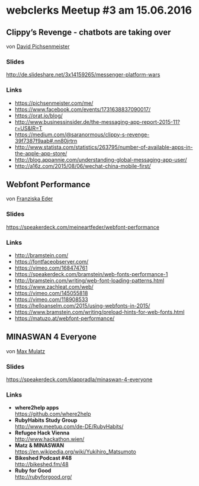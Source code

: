 # webclerks Meetup #3 am 15.06.2016

## Clippy’s Revenge - chatbots are taking over
von [David Pichsenmeister](https://twitter.com/3x14159265)

### Slides

<http://de.slideshare.net/3x14159265/messenger-platform-wars>

### Links

* <https://pichsenmeister.com/me/>
* <https://www.facebook.com/events/1731638837090017/>
* <https://orat.io/blog/>
* <http://www.businessinsider.de/the-messaging-app-report-2015-11?r=US&IR=T>
* <https://medium.com/@saranormous/clippy-s-revenge-39f7387f9aab#.nn80jrtrn>
* <http://www.statista.com/statistics/263795/number-of-available-apps-in-the-apple-app-store/>
* <http://blog.appannie.com/understanding-global-messaging-app-user/>
* <http://a16z.com/2015/08/06/wechat-china-mobile-first/>

## Webfont Performance
von [Franziska Eder](https://twitter.com/meineartfeder)

### Slides

<https://speakerdeck.com/meineartfeder/webfont-performance>

### Links

* <http://bramstein.com/>
* <https://fontfaceobserver.com/>
* <https://vimeo.com/168474761>
* <https://speakerdeck.com/bramstein/web-fonts-performance-1>
* <http://bramstein.com/writing/web-font-loading-patterns.html> 
* <https://www.zachleat.com/web/> 
* <https://vimeo.com/145055818> 
* <https://vimeo.com/118908533> 
* <https://helloanselm.com/2015/using-webfonts-in-2015/> 
* <https://www.bramstein.com/writing/preload-hints-for-web-fonts.html> 
* <https://matuzo.at/webfont-performance/> 

## MINASWAN 4 Everyone
von [Max Mulatz](https://twitter.com/klappradla)

### Slides

<https://speakerdeck.com/klappradla/minaswan-4-everyone>

### Links

* **where2help apps**  
  <https://github.com/where2help>
* **RubyHabits Study Group**  
  <http://www.meetup.com/de-DE/RubyHabits/>
* **Refugee Hack Vienna**  
  <http://www.hackathon.wien/>
* **Matz & MINASWAN**  
  <https://en.wikipedia.org/wiki/Yukihiro_Matsumoto>
* **Bikeshed Podcast #48**  
  <http://bikeshed.fm/48>
* **Ruby for Good**  
 <http://rubyforgood.org/>
